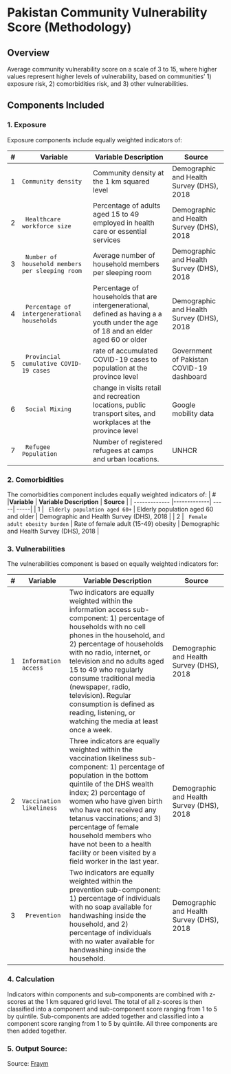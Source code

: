 # Pakistan Community Vulnerability Score (Methodology)

## Overview
Average community vulnerability score on a scale of 3 to 15, where higher values represent higher levels of vulnerability, based on communities’ 1) exposure risk, 2) comorbidities risk, and 3) other vulnerabilities.

## Components Included

### 1. Exposure

Exposure components include equally weighted indicators of: 

| # | **Variable**      | **Variable Description**  | **Source** |
| ------------- |-------------| -----| -----|
| 1 | <code>Community density</code>      | Community density at the 1 km squared level| Demographic and Health Survey (DHS), 2018 |
| 2 | <code> Healthcare workforce size</code>      |  Percentage of adults aged 15 to 49 employed in health care or essential services| Demographic and Health Survey (DHS), 2018 |
| 3 | <code> Number of household members per sleeping room</code>      |  Average number of household members per sleeping room| Demographic and Health Survey (DHS), 2018 |
| 4 | <code> Percentage of intergenerational households</code>      |  Percentage of households that are intergenerational, defined as having a a youth under the age of 18 and an elder aged 60 or older | Demographic and Health Survey (DHS), 2018 |
| 5 | <code> Provincial cumulative COVID-19 cases </code>      |   rate of accumulated COVID-19 cases to population at the province level | Government of Pakistan COVID-19 dashboard |
| 6 | <code> Social Mixing </code>      |   change in visits retail and recreation locations, public transport sites, and workplaces at the province level | Google mobility data |
| 7 | <code> Refugee Population </code>      |   Number of registered refugees at camps and urban locations. | UNHCR |




### 2. Comorbidities

The comorbidities component includes equally weighted indicators of:
| # |**Variable**      | **Variable Description**  | **Source** |
| ------------- |-------------| -----| -----|
| 1 | <code> Elderly population aged 60+</code>      | Elderly population aged 60 and older | Demographic and Health Survey (DHS), 2018 |
| 2 | <code> Female adult obesity burden</code>      |  Rate of female adult (15-49) obesity | Demographic and Health Survey (DHS), 2018 |

### 3. Vulnerabilities

The vulnerabilities component is based on equally weighted indicators for:

| # |**Variable**      | **Variable Description**  | **Source** |
| ------------- |-------------| -----| -----|
| 1 | <code> Information access</code>      | Two indicators are equally weighted within the information access sub-component: 1) percentage of households with no cell phones in the household, and 2) percentage of households with no radio, internet, or television and no adults aged 15 to 49 who regularly consume traditional media (newspaper, radio, television). Regular consumption is defined as reading, listening, or watching the media at least once a week.  | Demographic and Health Survey (DHS), 2018 |
| 2 | <code> Vaccination likeliness </code>      |  Three indicators are equally weighted within the vaccination likeliness sub-component: 1) percentage of population in the bottom quintile of the DHS wealth index; 2) percentage of women who have given birth who have not received any tetanus vaccinations; and 3) percentage of female household members who have not been to a health facility or been visited by a field worker in the last year.  | Demographic and Health Survey (DHS), 2018 |
| 3 | <code> Prevention </code>      |    Two indicators are equally weighted within the prevention sub-component: 1) percentage of individuals with no soap available for handwashing inside the household, and 2) percentage of individuals with no water available for handwashing inside the household. | Demographic and Health Survey (DHS), 2018 |


### 4. Calculation
Indicators within components and sub-components are combined with z-scores at the 1 km squared grid level. The total of all z-scores is then classified into a component and sub-component score ranging from 1 to 5 by quintile. Sub-components are added together and classified into a component score ranging from 1 to 5 by quintile. All three components are then added together.


### 5. Output Source:
Source: [Fraym](https://fraym.io/)